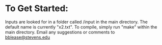 # To Get Started:

Inputs are looked for in a folder called /input in the main directory.
The default name is currently "x2.txt".
To compile, simply run "make" within the main directory.
Email any suggestions or comments to bblease@stevens.edu
